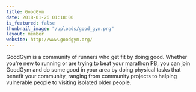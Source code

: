```yaml
---
title: GoodGym
date: 2018-01-26 01:18:00 
is_featured: false
thumbnail_image: "/uploads/good_gym.png"
layout: member
website: http://www.goodgym.org/
---
```


GoodGym is a community of runners who get fit by doing good. Whether you're new to running or are trying to beat your marathon PB, you can join GoodGym and do some good in your area by doing physical tasks that benefit your community, ranging from community projects to helping vulnerable people to visiting isolated older people.